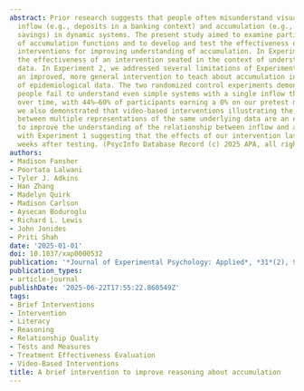 ```yaml
---
abstract: Prior research suggests that people often misunderstand visualizations of
  inflow (e.g., deposits in a banking context) and accumulation (e.g., cumulative
  savings) in dynamic systems. The present study aimed to examine participants’ understanding
  of accumulation functions and to develop and test the effectiveness of video-based
  interventions for improving understanding of accumulation. In Experiment 1, we tested
  the effectiveness of an intervention seated in the context of understanding COVID-19
  data. In Experiment 2, we addressed several limitations of Experiment 1 and developed
  an improved, more general intervention to teach about accumulation in contexts outside
  of epidemiological data. The two randomized control experiments demonstrated that
  people fail to understand even simple systems with a single inflow that accumulates
  over time, with 44%–60% of participants earning a 0% on our pretest measure. However,
  we also demonstrated that video-based interventions illustrating the relationship
  between multiple representations of the same underlying data are an effective way
  to improve the understanding of the relationship between inflow and accumulation,
  with Experiment 1 suggesting that the effects of our intervention lasted up to 6–7
  weeks after testing. (PsycInfo Database Record (c) 2025 APA, all rights reserved)
authors:
- Madison Fansher
- Poortata Lalwani
- Tyler J. Adkins
- Han Zhang
- Madelyn Quirk
- Madison Carlson
- Aysecan Boduroglu
- Richard L. Lewis
- John Jonides
- Priti Shah
date: '2025-01-01'
doi: 10.1037/xap0000532
publication: '*Journal of Experimental Psychology: Applied*, *31*(2), 99-125'
publication_types:
- article-journal
publishDate: '2025-06-22T17:55:22.860549Z'
tags:
- Brief Interventions
- Intervention
- Literacy
- Reasoning
- Relationship Quality
- Tests and Measures
- Treatment Effectiveness Evaluation
- Video-Based Interventions
title: A brief intervention to improve reasoning about accumulation
---
```

